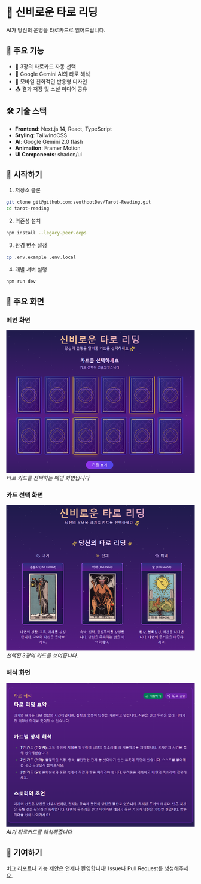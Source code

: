 # 🔮 신비로운 타로 리딩

AI가 당신의 운명을 타로카드로 읽어드립니다.

## 🌟 주요 기능

- 🎴 3장의 타로카드 자동 선택
- 🤖 Google Gemini AI의 타로 해석
- 📱 모바일 친화적인 반응형 디자인
- 📤 결과 저장 및 소셜 미디어 공유

## 🛠 기술 스택

- **Frontend**: Next.js 14, React, TypeScript
- **Styling**: TailwindCSS
- **AI**: Google Gemini 2.0 flash
- **Animation**: Framer Motion
- **UI Components**: shadcn/ui

## 🚀 시작하기

1. 저장소 클론

```bash
git clone git@github.com:seuthootDev/Tarot-Reading.git
cd tarot-reading
```

2. 의존성 설치

```bash
npm install --legacy-peer-deps
```

3. 환경 변수 설정

```bash
cp .env.example .env.local
```

4. 개발 서버 실행

```bash
npm run dev
```


## 📱 주요 화면

### 메인 화면
![메인 화면](/screenshots/1.png)
*타로 카드를 선택하는 메인 화면입니다*

### 카드 선택 화면
![카드 선택](/screenshots/2.png)
*선택된 3장의 카드를 보여줍니다.*

### 해석 화면
![타로 해석](/screenshots/3.png)
*AI가 타로카드를 해석해줍니다*

## 🤝 기여하기

버그 리포트나 기능 제안은 언제나 환영합니다! Issue나 Pull Request를 생성해주세요.
